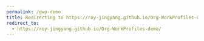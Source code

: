 ```yaml
---
permalink: /gwp-demo
title: Redirecting to https://roy-jingyang.github.io/Org-WorkProfiles-demo/
redirect_to:
  - https://roy-jingyang.github.io/Org-WorkProfiles-demo/
---
```

